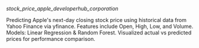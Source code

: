 *stock_price_apple_developerhub_corporation*

Predicting Apple's next-day closing stock price using historical data from Yahoo Finance via yfinance. Features include Open, High, Low, and Volume. Models: Linear Regression &amp; Random Forest. Visualized actual vs predicted prices for performance comparison.  
